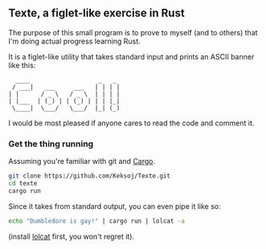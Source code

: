 ## Texte, a figlet-like exercise in Rust

The purpose of this small program is to prove to myself (and to others) that
I'm doing actual progress learning Rust.

It is a figlet-like utility that takes standard input and prints an ASCII banner like this:

```
  ____                   _   _
 / ___|   ___     ___   | | | |
| |      / _ \   / _ \  | | | |
| |___  | (_) | | (_) | | | |_|
 \____|  \___/   \___/  |_| (_)
```

I would be most pleased if anyone cares to read the code and comment it.

### Get the thing running

Assuming you're familiar with git and [Cargo](https://doc.rust-lang.org/cargo/).

```bash
git clone https://github.com/Keksoj/Texte.git
cd texte
cargo run
```

Since it takes from standard output, you can even pipe it like so:

```bash
echo "Dumbledore is gay!" | cargo run | lolcat -a
```

(install [lolcat](https://www.tecmint.com/lolcat-command-to-output-rainbow-of-colors-in-linux-terminal/) first, you won't regret it).
